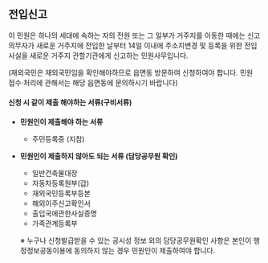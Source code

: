 ## 전입신고
이 민원은 하나의 세대에 속하는 자의 전원 또는 그 일부가 거주지를 이동한 때에는 신고의무자가 새로운 거주지에 전입한 날부터 14일 이내에 주소지변경 및 등록을 위한 전입사실을 새로운 거주지 관할기관에게 신고하는 민원사무입니다.

(재외국민은 재외국민임을 확인해야하므로 읍면동 방문하여 신청하여야 합니다. 민원 접수·처리에 관해서는 해당 읍면동에 문의하시기 바랍니다)

#### 신청 시 같이 제출 해야하는 서류(구비서류)
-   **민원인이 제출해야 하는 서류**
    - 주민등록증 (지참)
        
-   **민원인이 제출하지 않아도 되는 서류 (담당공무원 확인)**
    
    -  일반건축물대장
	- 자동차등록원부(갑)
	- 재외국민등록부등본
	- 해외이주신고확인서
	- 출입국에관한사실증명
	- 가족관계등록부
    
    ※ 누구나 신청발급받을 수 있는 공시성 정보 외의 담당공무원확인 사항은 본인이 행정정보공동이용에 동의하지 않는 경우 민원인이 제출하여야 합니다.